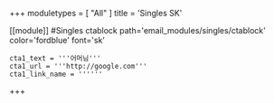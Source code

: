 +++
moduletypes = [ "All" ]
title = 'Singles SK'

[[module]] #Singles ctablock
path='email_modules/singles/ctablock'
color='fordblue'
font='sk'
	
	cta1_text = '''어머님'''
	cta1_url = '''http://google.com'''
	cta1_link_name = ''''''

+++